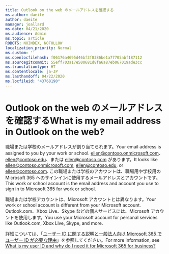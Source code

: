 ```yaml
---
title: Outlook on the web のメールアドレスを確認する
ms.author: daeite
author: daeite
manager: joallard
ms.date: 04/21/2020
ms.audience: Admin
ms.topic: article
ROBOTS: NOINDEX, NOFOLLOW
localization_priority: Normal
ms.custom: ''
ms.openlocfilehash: f06176a4695d46bf3f8386be1a77705abf187112
ms.sourcegitcommit: 55eff703a17e500681d8fa6a87eb067019ade3cc
ms.translationtype: HT
ms.contentlocale: ja-JP
ms.lasthandoff: 04/22/2020
ms.locfileid: "43768190"
---
```

# <a name="what-is-my-email-address-in-outlook-on-the-web"></a><span data-ttu-id="cad7d-102">Outlook on the web のメールアドレスを確認する</span><span class="sxs-lookup"><span data-stu-id="cad7d-102">What is my email address in Outlook on the web?</span></span>

<span data-ttu-id="cad7d-103">職場または学校のメールアドレスが割り当てられます。</span><span class="sxs-lookup"><span data-stu-id="cad7d-103">Your email address is assigned to you by your work or school.</span></span> <span data-ttu-id="cad7d-104">ellen@contoso.onmicrosoft.com、ellen@contoso.edu、または ellen@contoso.com があります。</span><span class="sxs-lookup"><span data-stu-id="cad7d-104">It looks like ellen@contoso.onmicrosoft.com, ellen@contoso.edu, or ellen@contoso.com.</span></span> <span data-ttu-id="cad7d-105">この職場または学校のアカウントは、職場用や学校用の Microsoft 365 へのサインインに使用するメールアドレスとアカウントです。</span><span class="sxs-lookup"><span data-stu-id="cad7d-105">This work or school account is the email address and account you use to sign in to Microsoft 365 for work or school.</span></span>

<span data-ttu-id="cad7d-106">職場または学校アカウントは、Microsoft アカウントとは異なります。</span><span class="sxs-lookup"><span data-stu-id="cad7d-106">Your work or school account is different from your Microsoft account.</span></span> <span data-ttu-id="cad7d-107">Outlook.com、Xbox Live、Skype などの個人サービスには、Microsoft アカウントを使用します。</span><span class="sxs-lookup"><span data-stu-id="cad7d-107">You use your Microsoft account for personal services like Outlook.com, Xbox Live, Skype, and more.</span></span>

<span data-ttu-id="cad7d-108">詳細については、「[ユーザー ID に関する説明と一般法人向け Microsoft 365 でユーザー ID が必要な理由](https://support.office.com/article/37da662b-5da6-4b56-a091-2731b2ecc8b4)」を参照してください。</span><span class="sxs-lookup"><span data-stu-id="cad7d-108">For more information, see [What is my user ID and why do I need it for Microsoft 365 for business?](https://support.office.com/article/37da662b-5da6-4b56-a091-2731b2ecc8b4)</span></span>